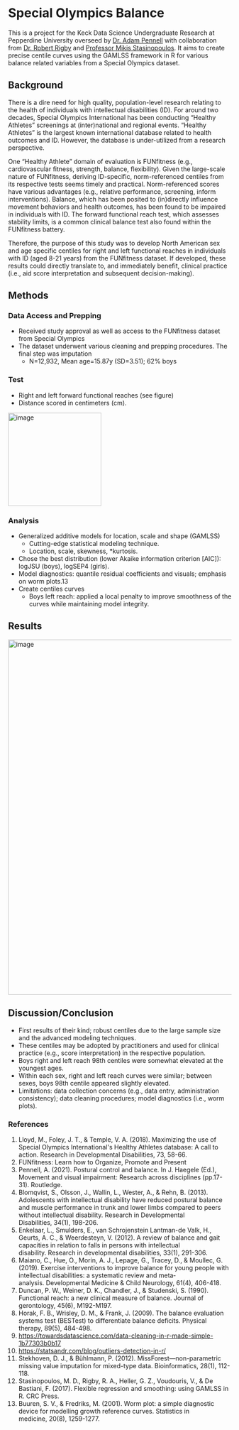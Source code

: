 # Special Olympics Balance
This is a project for the Keck Data Science Undergraduate Research at Pepperdine University overseed by [Dr. Adam Pennell](https://seaver.pepperdine.edu/academics/faculty/adam-pennell/) with collaboration from [Dr. Robert Rigby](https://www.londonmet.ac.uk/profiles/staff/robert-rigby/) and [Professor Mikis Stasinopoulos](https://scholar.google.com/citations?user=n9OHjHYAAAAJ&hl=en). It aims to create precise centile curves using the GAMLSS framework in R for various balance related variables from a Special Olympics dataset.

## Background
There is a dire need for high quality, population-level research relating to the health of individuals with intellectual disabilities (ID). For around two decades, Special Olympics International has been conducting “Healthy Athletes” screenings at (inter)national and regional events. “Healthy Athletes” is the largest known international database related to health outcomes and ID. However, the database is under-utilized from a research perspective. 

One “Healthy Athlete” domain of evaluation is FUNfitness (e.g., cardiovascular fitness, strength, balance, flexibility). Given the large-scale nature of FUNfitness, deriving ID-specific, norm-referenced centiles from its respective tests seems timely and practical. Norm-referenced scores have various advantages (e.g., relative performance, screening, inform interventions). Balance, which has been posited to (in)directly influence movement behaviors and health outcomes, has been found to be impaired in individuals with ID. The forward functional reach test, which assesses stability limits, is a common clinical balance test also found within the FUNfitness battery. 

Therefore, the purpose of this study was to develop North American sex and age specific centiles for right and left functional reaches in individuals with ID (aged 8-21 years) from the FUNfitness dataset. If developed, these results could directly translate to, and immediately benefit, clinical practice (i.e., aid score interpretation and subsequent decision-making). 


## Methods
### Data Access and Prepping
- Received study approval as well as access to the FUNfitness dataset from Special Olympics
- The dataset underwent various cleaning and prepping procedures. The final step was imputation
  - N=12,932, Mean age=15.87y (SD=3.51); 62% boys

### Test
- Right and left forward functional reaches (see figure) 
- Distance scored in centimeters (cm).
<img width="210" alt="image" src="https://user-images.githubusercontent.com/100978347/181093649-8e8e046d-236e-4027-a87a-a6dfaf576408.png">

### Analysis
- Generalized additive models for location, scale and shape (GAMLSS)
  - Cutting-edge statistical modeling technique.
  - Location, scale, skewness, *kurtosis.
- Chose the best distribution (lower Akaike information criterion [AIC]): logJSU (boys), logSEP4 (girls).
- Model diagnostics: quantile residual coefficients and visuals; emphasis on worm plots.13
- Create centiles curves
  - Boys left reach: applied a local penalty to improve smoothness of the curves while maintaining model integrity.
  

## Results
<img width="800" alt="image" src="https://user-images.githubusercontent.com/100978347/181094078-53446550-ce0b-432e-afed-b73a955c0409.png">

## Discussion/Conclusion
- First results of their kind; robust centiles due to the large sample size and the advanced modeling techniques.
- These centiles may be adopted by practitioners and used for clinical practice (e.g., score interpretation) in the respective population. 
- Boys right and left reach 98th centiles were somewhat elevated at the youngest ages.
- Within each sex, right and left reach curves were similar; between sexes, boys 98th centile appeared slightly elevated.
- Limitations: data collection concerns (e.g., data entry, administration consistency); data cleaning procedures; model diagnostics (i.e., worm plots).

### References
1. Lloyd, M., Foley, J. T., & Temple, V. A. (2018). Maximizing the use of Special Olympics International's Healthy Athletes database: A call to action. Research in Developmental Disabilities, 73, 58-66.
2. FUNfitness: Learn how to Organize, Promote and Present
3. Pennell, A. (2021). Postural control and balance. In J. Haegele (Ed.), Movement and visual impairment: Research across disciplines (pp.17-31). Routledge. 
4. Blomqvist, S., Olsson, J., Wallin, L., Wester, A., & Rehn, B. (2013). Adolescents with intellectual disability have reduced postural balance and muscle performance in trunk and lower limbs compared to peers without intellectual disability. Research in Developmental Disabilities, 34(1), 198-206.
5. Enkelaar, L., Smulders, E., van Schrojenstein Lantman-de Valk, H., Geurts, A. C., & Weerdesteyn, V. (2012). A review of balance and gait capacities in relation to falls in persons with intellectual disability. Research in developmental disabilities, 33(1), 291-306.
6. Maiano, C., Hue, O., Morin, A. J., Lepage, G., Tracey, D., & Moullec, G. (2019). Exercise interventions to improve balance for young people with intellectual disabilities: a systematic review and meta‐analysis. Developmental Medicine & Child Neurology, 61(4), 406-418.
7. Duncan, P. W., Weiner, D. K., Chandler, J., & Studenski, S. (1990). Functional reach: a new clinical measure of balance. Journal of gerontology, 45(6), M192-M197.
8. Horak, F. B., Wrisley, D. M., & Frank, J. (2009). The balance evaluation systems test (BESTest) to differentiate balance deficits. Physical therapy, 89(5), 484-498.
9. https://towardsdatascience.com/data-cleaning-in-r-made-simple-1b77303b0b17
10. https://statsandr.com/blog/outliers-detection-in-r/
11. Stekhoven, D. J., & Bühlmann, P. (2012). MissForest—non-parametric missing value imputation for mixed-type data. Bioinformatics, 28(1), 112-118.
12. Stasinopoulos, M. D., Rigby, R. A., Heller, G. Z., Voudouris, V., & De Bastiani, F. (2017). Flexible regression and smoothing: using GAMLSS in R. CRC Press.
13. Buuren, S. V., & Fredriks, M. (2001). Worm plot: a simple diagnostic device for modelling growth reference curves. Statistics in medicine, 20(8), 1259-1277.


